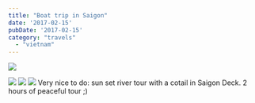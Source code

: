 ```yaml
---
title: "Boat trip in Saigon"
date: '2017-02-15'
pubDate: '2017-02-15'
category: "travels"
  - "vietnam"
---
```


[![](http://malparty.fr/wp-content/uploads/2017/02/wp-1487168387146.jpg)](http://malparty.fr/wp-content/uploads/2017/02/wp-1487168387146.jpg)

![](http://malparty.fr/wp-content/uploads/2017/02/wp-image-985986266jpg.jpg) ![](http://malparty.fr/wp-content/uploads/2017/02/wp-image-845143443jpg.jpg) [![](http://malparty.fr/wp-content/uploads/2017/02/wp-image-1117257608jpg.jpg)](http://malparty.fr/wp-content/uploads/2017/02/wp-image-1117257608jpg.jpg) Very nice to do: sun set river tour with a cotail in Saigon Deck. 2 hours of peaceful tour ;)
